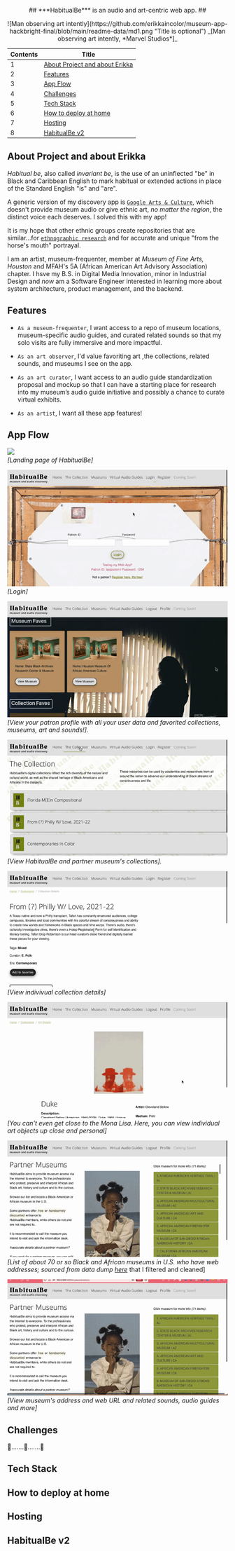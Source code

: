 
<p align="center">## ***HabitualBe*** is an audio and art-centric web app. ##</div>
<p align="center">
![Man observing art intently](https://github.com/erikkaincolor/museum-app-hackbright-final/blob/main/readme-data/md1.png "Title is optional")             
_[Man observing art intently, *Marvel Studios*]_
</p>

Contents  | Title
------------- | -------------
1  | [About Project and about Erikka](#about-project-and-about-erikka) 
2  | [Features](#features)
3  | [App Flow](#app-flow)
4  | [Challenges](#challenges)
5  | [Tech Stack](#tech-stack)
6  | [How to deploy at home](#how-to-deploy-at-home)
7  | [Hosting](#hosting)
8  | [HabitualBe v2](#habitualbe-v2) 


## About Project and about Erikka
*Habitual be*, also called *invariant be*, is the use of an uninflected "be" in Black and Caribbean English to mark habitual or extended actions in place of the Standard English "is" and "are". 

A generic version of my discovery app is [`Google Arts & Culture`](https://artsandculture.google.com/partner "Google Arts & Culture"), which doesn't provide museum audio or give ethnic art, *no matter the region*, the distinct voice each deserves. I solved this with my app!

It is my hope that other ethnic groups create repositories that are similar...for [`ethnographic research`](https://anthropology.princeton.edu/undergraduate/what-ethnography
 "Princeton definiton") and for accurate and unique "from the horse's mouth" portrayal. 

I am an artist, museum-frequenter, member at *Museum of Fine Arts, Houston* and MFAH's 5A (African American Art Advisory Association) chapter. I hsve my B.S. in Digital Media Innovation, minor in Industrial Design and *now* am a Software Engineer interested in learning more about system architecture, product management, and the backend.

## Features
- `As a museum-frequenter`, I want access to a repo of museum locations, museum-specific audio guides, and curated related sounds so that my solo visits are fully immersive and more impactful.

- `As an art observer`, I'd value favoriting art ,the collections, related sounds, and museums I see on the app.

- `As an art curator`, I want access to an audio guide standardization proposal and mockup so that I can have a starting place for research into my museum’s audio guide initiative and possibly a chance to curate virtual exhibits.

- `As an artist`, I want all these app features!


## App Flow
![](https://github.com/erikkaincolor/museum-app-hackbright-final/blob/main/readme-data/home-gif.gif)           
_[Landing page of HabitualBe]_

![](https://github.com/erikkaincolor/museum-app-hackbright-final/blob/main/readme-data/login-gif.gif)           
_[Login]_

![](https://github.com/erikkaincolor/museum-app-hackbright-final/blob/main/readme-data/profile-gif.gif)           
_[View your patron profile with all your user data and favorited collections, museums, art and sounds!]._

![](https://github.com/erikkaincolor/museum-app-hackbright-final/blob/main/readme-data/collection-gif.gif)           
_[View HabitualBe and partner museum's collections]._

![](https://github.com/erikkaincolor/museum-app-hackbright-final/blob/main/readme-data/collection-deets-gif.gif)           
_[View indivivual collection details]_

![](https://github.com/erikkaincolor/museum-app-hackbright-final/blob/main/readme-data/art-object-deets-gif.gif)           
_[You can't even get close to the Mona Lisa. Here, you can view individual art objects up close and personal]_

![](https://github.com/erikkaincolor/museum-app-hackbright-final/blob/main/readme-data/museums-gif.gif)           
_[List of about 70 or so Black and African museums in U.S. who have web addresses; sourced from data dump [here](https://www.imls.gov/research-evaluation/data-collection/museum-data-files] "Institute of Museum and Library Services")_ that I filtered and cleaned]

![](https://github.com/erikkaincolor/museum-app-hackbright-final/blob/main/readme-data/museum-deets-gif.gif)           
_[View museum's address and web URL and related sounds, audio guides and more]_


## Challenges
:space_invader:.......:space_invader:.......:space_invader:



## Tech Stack



## How to deploy at home



## Hosting



## HabitualBe v2




